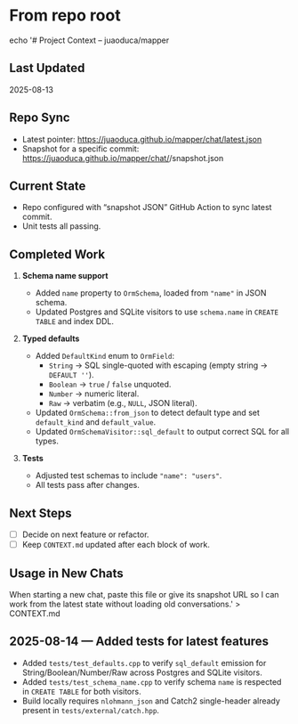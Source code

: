 # From repo root
echo '# Project Context – juaoduca/mapper

## Last Updated
2025-08-13

## Repo Sync
- Latest pointer: https://juaoduca.github.io/mapper/chat/latest.json
- Snapshot for a specific commit: https://juaoduca.github.io/mapper/chat/<SHA>/snapshot.json

## Current State
- Repo configured with “snapshot JSON” GitHub Action to sync latest commit.
- Unit tests all passing.

## Completed Work
1. **Schema name support**
   - Added `name` property to `OrmSchema`, loaded from `"name"` in JSON schema.
   - Updated Postgres and SQLite visitors to use `schema.name` in `CREATE TABLE` and index DDL.

2. **Typed defaults**
   - Added `DefaultKind` enum to `OrmField`:
     - `String` → SQL single-quoted with escaping (empty string → `DEFAULT ''`).
     - `Boolean` → `true` / `false` unquoted.
     - `Number` → numeric literal.
     - `Raw` → verbatim (e.g., `NULL`, JSON literal).
   - Updated `OrmSchema::from_json` to detect default type and set `default_kind` and `default_value`.
   - Updated `OrmSchemaVisitor::sql_default` to output correct SQL for all types.

3. **Tests**
   - Adjusted test schemas to include `"name": "users"`.
   - All tests pass after changes.

## Next Steps
- [ ] Decide on next feature or refactor.
- [ ] Keep `CONTEXT.md` updated after each block of work.

## Usage in New Chats
When starting a new chat, paste this file or give its snapshot URL so I can work from the latest state without loading old conversations.' > CONTEXT.md




## 2025-08-14 — Added tests for latest features
- Added `tests/test_defaults.cpp` to verify `sql_default` emission for String/Boolean/Number/Raw across Postgres and SQLite visitors.
- Added `tests/test_schema_name.cpp` to verify schema `name` is respected in `CREATE TABLE` for both visitors.
- Build locally requires `nlohmann_json` and Catch2 single-header already present in `tests/external/catch.hpp`.
